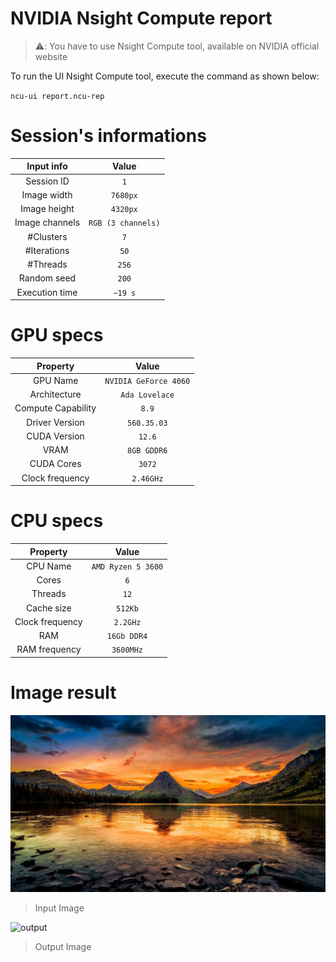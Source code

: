 # NVIDIA Nsight Compute report

> ⚠️: You have to use Nsight Compute tool, available on NVIDIA official website

To run the UI Nsight Compute tool, execute the command as shown below:

`ncu-ui report.ncu-rep`

# Session's informations

| Input info | Value |
|:-:|:-:|
| Session ID | `1` |
| Image width | `7680px` |
| Image height | `4320px` |
| Image channels | `RGB (3 channels)` |
| #Clusters | `7` |
| #Iterations | `50` |
| #Threads | `256` |
| Random seed | `200` |
| Execution time | `~19 s` |


# GPU specs

| Property | Value |
|:-:|:-:|
| GPU Name | `NVIDIA GeForce 4060` |
| Architecture | `Ada Lovelace` |
| Compute Capability | `8.9` |
| Driver Version | `560.35.03` |
| CUDA Version | `12.6` |
| VRAM  | `8GB GDDR6` |
| CUDA Cores  | `3072` |
| Clock frequency | `2.46GHz` |

# CPU specs

| Property | Value |
|:-:|:-:|
| CPU Name | `AMD Ryzen 5 3600` |
| Cores | `6` |
| Threads | `12` |
| Cache size | `512Kb` |
| Clock frequency | `2.2GHz` |
| RAM | `16Gb DDR4` |
| RAM frequency | `3600MHz` |

# Image result

![input](./input_image.jpg)

> Input Image

![output](output_image.jpg)

> Output Image